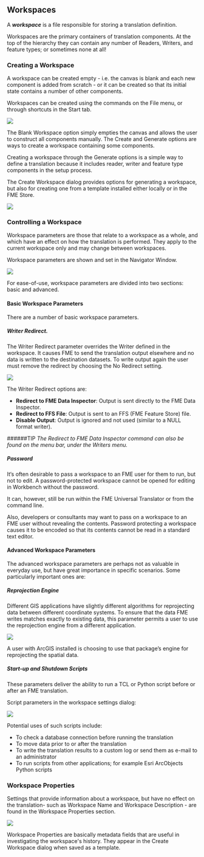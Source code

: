 ## Workspaces ##
A ***workspace*** is a file responsible for storing a translation definition.

Workspaces are the primary containers of translation components. At the top of the hierarchy they can contain any number of Readers, Writers, and feature types; or sometimes none at all!


### Creating a Workspace
A workspace can be created empty - i.e. the canvas is blank and each new component is added from scratch - or it can be created so that its initial state contains a number of other components.

Workspaces can be created using the commands on the File menu, or through shortcuts in the Start tab.

![](https://raw.githubusercontent.com/FMEEvangelist/FME-Desktop-Basic-Training-Manual-Images/master/Img4.8.GettingStartedTab.jpg)

The Blank Workspace option simply empties the canvas and allows the user to construct all components manually. The Create and Generate options are ways to create a workspace containing some components.

Creating a workspace through the Generate options is a simple way to define a translation because it includes reader, writer and feature type components in the setup process.

The Create Workspace dialog provides options for generating a workspace, but also for creating one from a template installed either locally or in the FME Store.

![](https://raw.githubusercontent.com/FMEEvangelist/FME-Desktop-Basic-Training-Manual-Images/master/Img4.9.CreateWorkspaceDialog.jpg)


### Controlling a Workspace
Workspace parameters are those that relate to a workspace as a whole, and which have an effect on how the translation is performed. They apply to the current workspace only and may change between workspaces.

Workspace parameters are shown and set in the Navigator Window.

![](https://raw.githubusercontent.com/FMEEvangelist/FME-Desktop-Basic-Training-Manual-Images/master/Img4.10.WorkspaceParameters.jpg)

For ease-of-use, workspace parameters are divided into two sections: basic and advanced.

#### Basic Workspace Parameters
There are a number of basic workspace parameters. 


##### Writer Redirect.
The Writer Redirect parameter overrides the Writer defined in the workspace. It causes FME to send the translation output elsewhere and no data is written to the destination datasets. To write output again the user must remove the redirect by choosing the No Redirect setting.

![](https://raw.githubusercontent.com/FMEEvangelist/FME-Desktop-Basic-Training-Manual-Images/master/Img4.11.WriterRedirectParameter.jpg)

The Writer Redirect options are:

- **Redirect to FME Data Inspector**: Output is sent directly to the FME Data Inspector.
- **Redirect to FFS File**: Output is sent to an FFS (FME Feature Store) file.
- **Disable Output**: Output is ignored and not used (similar to a NULL format writer).

######TIP
*The Redirect to FME Data Inspector command can also be found on the menu bar, under the Writers menu.*

##### Password
It‘s often desirable to pass a workspace to an FME user for them to run, but not to edit. A password-protected workspace cannot be opened for editing in Workbench without the password.

It can, however, still be run within the FME Universal Translator or from the command line.

Also, developers or consultants may want to pass on a workspace to an FME user without revealing the contents. Password protecting a workspace causes it to be encoded so that its contents cannot be read in a standard text editor.


#### Advanced Workspace Parameters
The advanced workspace parameters are perhaps not as valuable in everyday use, but have great importance in specific scenarios. Some particularly important ones are:

##### Reprojection Engine
Different GIS applications have slightly different algorithms for reprojecting data between different coordinate systems. To ensure that the data FME writes matches exactly to existing data, this parameter permits a user to use the reprojection engine from a different application.

![](https://raw.githubusercontent.com/FMEEvangelist/FME-Desktop-Basic-Training-Manual-Images/master/Img4.12.ReprojectionEngineParameter.jpg)

A user with ArcGIS installed is choosing to use that package’s engine for reprojecting the spatial data.


##### Start-up and Shutdown Scripts
These parameters deliver the ability to run a TCL or Python script before or after an FME translation.

Script parameters in the workspace settings dialog:

![](https://raw.githubusercontent.com/FMEEvangelist/FME-Desktop-Basic-Training-Manual-Images/master/Img4.13.StartupShutdownScriptParameters.jpg)

Potential uses of such scripts include:

- To check a database connection before running the translation
- To move data prior to or after the translation
- To write the translation results to a custom log or send them as e-mail to an administrator
- To run scripts from other applications; for example Esri ArcObjects Python scripts

### Workspace Properties

Settings that provide information about a workspace, but have no effect on the translation- such as Workspace Name and Workspace Description - are found in the Workspace Properties section.

![](https://raw.githubusercontent.com/FMEEvangelist/FME-Desktop-Basic-Training-Manual-Images/master/Img4.14.WorkspaceProperties.jpg)

Workspace Properties are basically metadata fields that are useful in investigating the workspace's history. They appear in the Create Workspace dialog when saved as a template.
